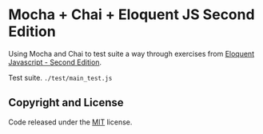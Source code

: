 # Mocha + Chai + Eloquent JS Second Edition

Using Mocha and Chai to test suite a way through exercises from [Eloquent Javascript - Second Edition](http://eloquentjavascript.net/).

Test suite.
`./test/main_test.js`

## Copyright and License

Code released under the [MIT](https://github.com/chrisj-skinner/eloquent-javascript-exercises/blob/master/LICENSE) license.
